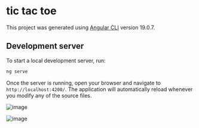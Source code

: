 # tic tac toe

This project was generated using [Angular CLI](https://github.com/angular/angular-cli) version 19.0.7.

## Development server

To start a local development server, run:

```bash
ng serve
```

Once the server is running, open your browser and navigate to `http://localhost:4200/`. The application will automatically reload whenever you modify any of the source files.

![image](https://github.com/user-attachments/assets/bc3bd0e2-7d35-40a5-82da-404be22eb8d1)


![image](https://github.com/user-attachments/assets/bb5bff45-106f-4aa7-a949-4b7808c71bf1)
